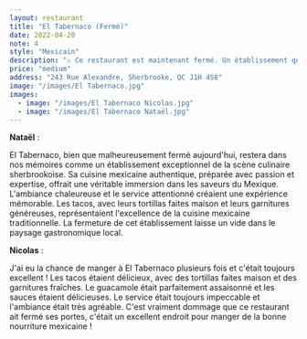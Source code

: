 ```yaml
---
layout: restaurant
title: "El Tabernaco (Fermé)"
date: 2022-04-20
note: 4
style: "Mexicain"
description: "⚠️ Ce restaurant est maintenant fermé. Un établissement qui offrait une expérience gastronomique mexicaine authentique, avec des plats savoureux et une ambiance chaleureuse qui transportait ses clients au cœur du Mexique."
price: "medium"
address: "243 Rue Alexandre, Sherbrooke, QC J1H 4S8"
image: "/images/El Tabernaco.jpg"
images:
  - image: "/images/El Tabernaco Nicolas.jpg"
  - image: "/images/El Tabernaco Nataël.jpg"
---
```


**Nataël** :

El Tabernaco, bien que malheureusement fermé aujourd'hui, restera dans nos mémoires comme un établissement exceptionnel de la scène culinaire sherbrookoise. Sa cuisine mexicaine authentique, préparée avec passion et expertise, offrait une véritable immersion dans les saveurs du Mexique. L'ambiance chaleureuse et le service attentionné créaient une expérience mémorable. Les tacos, avec leurs tortillas faites maison et leurs garnitures généreuses, représentaient l'excellence de la cuisine mexicaine traditionnelle. La fermeture de cet établissement laisse un vide dans le paysage gastronomique local.

**Nicolas** :

J'ai eu la chance de manger à El Tabernaco plusieurs fois et c'était toujours excellent ! Les tacos étaient délicieux, avec des tortillas faites maison et des garnitures fraîches. Le guacamole était parfaitement assaisonné et les sauces étaient délicieuses. Le service était toujours impeccable et l'ambiance était très agréable. C'est vraiment dommage que ce restaurant ait fermé ses portes, c'était un excellent endroit pour manger de la bonne nourriture mexicaine ! 